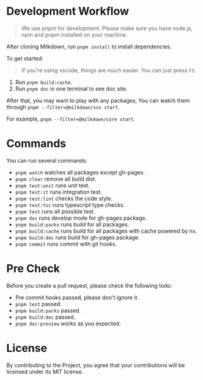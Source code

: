 # Development Workflow

> We use pnpm for development.
> Please make sure you have node.js, npm and pnpm installed on your machine.

After cloning Milkdown, run `pnpm install` to install dependencies.

To get started:

> If you're using vscode, things are much easier.
> You can just press `F5`.

1. Run `pnpm build:cache`.
2. Run `pnpm doc` in one terminal to see doc site.

After that,
you may want to play with any packages,
You can watch them through `pnpm --filter=@milkdown/xxx start`.

For example, `pnpm --filter=@milkdown/core start`.

# Commands

You can run several commands:

- `pnpm watch` watches all packages except gh-pages.
- `pnpm clear` remove all build dist.
- `pnpm test:unit` runs unit test.
- `pnpm test:it` runs integration test.
- `pnpm test:lint` checks the code style.
- `pnpm test:tsc` runs typescript type checks.
- `pnpm test` runs all possible test.
- `pnpm doc` runs develop mode for gh-pages package.
- `pnpm build:packs` runs build for all packages.
- `pnpm build:cache` runs build for all packages with cache powered by nx.
- `pnpm build:doc` runs build for gh-pages package.
- `pnpm commit` runs commit with git hooks.

# Pre Check

Before you create a pull request, please check the following todo:

- Pre commit hooks passed, please don't ignore it.
- `pnpm test` passed.
- `pnpm build:packs` passed.
- `pnpm build:doc` passed.
- `pnpm doc:preview` works as you expected.

# License

By contributing to the Project, you agree that your contributions will be licensed under its MIT license.
